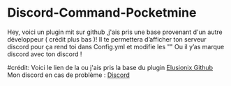 # Discord-Command-Pocketmine
Hey, voici un plugin mit sur github  ,j'ais pris une base provenant d'un autre développeur ( crédit plus bas )! Il te permettera d’afficher ton serveur discord pour ça rend toi dans Config.yml et modifie les "" Ou il y’as marque discord avec ton discord !

#crédit:
Voici le lien de la ou j'ais pris la base du plugin [Elusionix Github](https://github.com/Elusionix/Discord-Command-Pocketmine)
Mon discord en cas de problème : [Discord](https://discord.com/invite/TJjSge3)